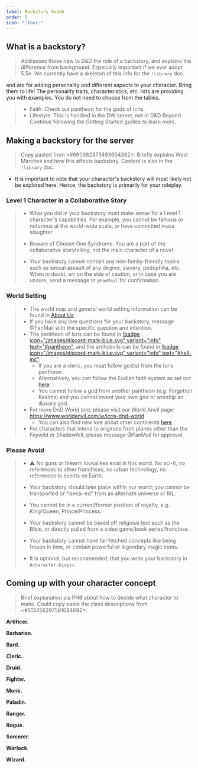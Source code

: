 ```yaml
---
label: Backstory Guide
order: 5
icon: ":four:"
---
```


## What is a backstory?
> Addresses those new to D&D the role of a backstory, and explains the difference from background. Especially important if we ever adopt 5.5e. We currently have a skeleton of this info for the `!library` doc.

and are for adding personality and different aspects to your character. Bring them to life! The personality traits, characteristics, etc. lists are providing you with examples. You do not need to choose from the tables. 
> - Faith: Check out ⁠pantheon for the gods of Icris. 
> - Lifestyle: This is handled in the DW server, not in D&D Beyond. Continue following the Getting Started guides to learn more. 
> 

## Making a backstory for the server
> Copy pasted from <#660382373493604362>. Briefly explains West Marches and how this affects backstory. Content is also in the `!library` doc.

- It is important to note that your character's backstory will most likely not be explored here. Hence, the backstory is primarily for your roleplay.

### Level 1 Character in a Collaborative Story

> - What you did in your backstory must make sense for a Level 1 character's capabilities. For example, you cannot be famous or notorious at the world-wide scale, or have committed mass slaughter.
> - Beware of Chosen One Syndrome. You are a part of the collaborative storytelling, not the main character of a novel.
> 
> - Your backstory cannot contain any non-family-friendly topics such as sexual assault of any degree, slavery, pedophilia, etc. When in doubt, err on the side of caution, or in case you are unsure, send a message to `@FanMail` for confirmation.

### World Setting

> - The world map and general world setting information can be found in [About Us](/index.md)
> - If you have any lore questions for your backstory, message @FanMail with the specific question and intention.
> - The pantheon of Icris can be found in [!badge icon="/images/discord-mark-blue.svg" variant="info" text="#pantheon"](https://discordapp.com/channels/512870694883950598/535362293144223744), and the archdevils can be found in [!badge icon="/images/discord-mark-blue.svg" variant="info" text="#hell-inc"](https://discordapp.com/channels/512870694883950598/640104532042317834).
>   - If you are a cleric, you must follow god(s) from the Icris pantheon.
>    - Alternatively, you can follow the Eodian faith system as set out [here](https://docs.google.com/document/d/1EBgQscpqcqAV8lPyDl1sc8HBP83vnN4aw9ZBg9ZO5fk/edit?usp=sharing).
>   - You cannot follow a god from another pantheon (e.g. Forgotten Realms) and you cannot invent your own god or worship an illusory god.
> - For more DnD World lore, please visit our World Anvil page: <https://www.worldanvil.com/w/icris-dnd-world>
>   - You can also find new lore about other continents [here](https://docs.google.com/document/d/1EBgQscpqcqAV8lPyDl1sc8HBP83vnN4aw9ZBg9ZO5fk/edit?usp=sharing)
> - For characters that intend to originate from planes other than the Feywild or Shadowfell, please message @FanMail for approval. 

### Please Avoid

> - ⚠️ No guns or firearm lookalikes exist in this world. No sci-fi, no references to other franchises, no urban technology, no references to events on Earth.
> - Your backstory should take place within our world; you cannot be transported or “isekai-ed” from an alternate universe or IRL.
> - You cannot be in a current/former position of royalty, e.g. King/Queen, Prince/Princess.
> - Your backstory cannot be based off religious text such as the Bible, or directly pulled from a video game/book series/franchise. 
> - Your backstory cannot have far-fetched concepts like being frozen in time, or contain powerful or legendary magic items.
> 
> - It is optional, but recommended, that you write your backstory in `#character-biopic`.

## Coming up with your character concept
> Brief explanation ala PHB about how to decide what character to make. Could copy paste the class descriptions from <#513456297581084692>. 

**Artificer.** 

**Barbarian.** 

**Bard.** 

**Cleric.** 

**Druid.** 

**Fighter.** 

**Monk.** 

**Paladin.** 

**Ranger.** 

**Rogue.** 

**Sorcerer.** 

**Warlock.** 

**Wizard.** 

